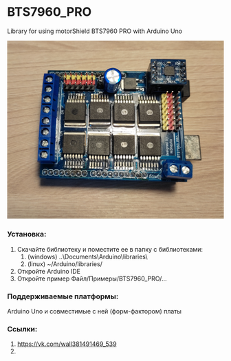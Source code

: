 # BTS7960_PRO
Library for using motorShield BTS7960 PRO with Arduino Uno

![img](img/1.jpg)

### Установка:
1) Скачайте библиотеку и поместите ее в папку с библиотеками:
    1) (windows) ..\Documents\Arduino\libraries\
    2) (linux) ~/Arduino/libraries/
2) Откройте Arduino IDE
3) Откройте пример Файл/Примеры/BTS7960_PRO/...

### Поддерживаемые платформы:
Arduino Uno и совместимые с ней (форм-фактором) платы

### Ссылки:
1) https://vk.com/wall381491469_539
2) 
